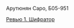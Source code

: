 Арутюнян Саро, Б05-951

[Ревью 1. Шифратор](https://docs.google.com/document/d/1yg11OT8vSxZmvEvbYFVvkyGtSzgfCyVg1dO0MHpGg28/edit#heading=h.e1tinuq81nkc)
